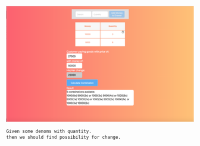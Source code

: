 ![change availability](https://github.com/ddonny/breaktime-change-availability/raw/master/Screen%20Shot%202018-08-12%20at%2010.18.41%20PM.png)
```
Given some denoms with quantity.
then we should find possibility for change.
```
